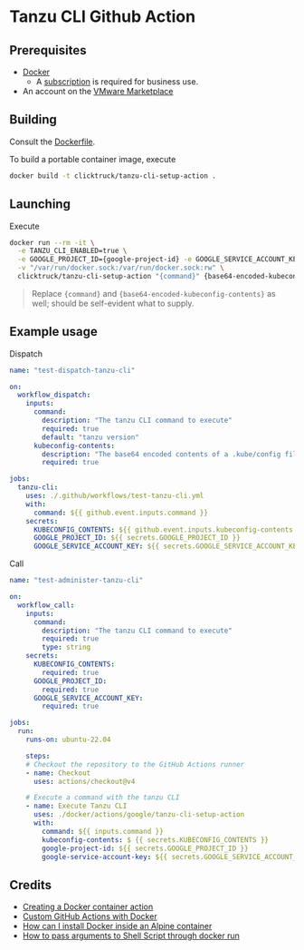 # Tanzu CLI Github Action

## Prerequisites

* [Docker](https://docs.docker.com/desktop/)
  * A [subscription](https://www.docker.com/blog/updating-product-subscriptions/) is required for business use.
* An account on the [VMware Marketplace](https://marketplace.cloud.vmware.com/)


## Building

Consult the [Dockerfile](Dockerfile).

To build a portable container image, execute

```bash
docker build -t clicktruck/tanzu-cli-setup-action .
```


## Launching

Execute

```bash
docker run --rm -it \
  -e TANZU_CLI_ENABLED=true \
  -e GOOGLE_PROJECT_ID={google-project-id} -e GOOGLE_SERVICE_ACCOUNT_KEY={google-service-account-key} \
  -v "/var/run/docker.sock:/var/run/docker.sock:rw" \
  clicktruck/tanzu-cli-setup-action "{command}" {base64-encoded-kubeconfig-contents}
```
> Replace `{command}` and `{base64-encoded-kubeconfig-contents}` as well; should be self-evident what to supply.


## Example usage

Dispatch

```yaml
name: "test-dispatch-tanzu-cli"

on:
  workflow_dispatch:
    inputs:
      command:
        description: "The tanzu CLI command to execute"
        required: true
        default: "tanzu version"
      kubeconfig-contents:
        description: "The base64 encoded contents of a .kube/config file that already has the current Kubernetes cluster context set"
        required: true

jobs:
  tanzu-cli:
    uses: ./.github/workflows/test-tanzu-cli.yml
    with:
      command: ${{ github.event.inputs.command }}
    secrets:
      KUBECONFIG_CONTENTS: ${{ github.event.inputs.kubeconfig-contents }}
      GOOGLE_PROJECT_ID: ${{ secrets.GOOGLE_PROJECT_ID }}
      GOOGLE_SERVICE_ACCOUNT_KEY: ${{ secrets.GOOGLE_SERVICE_ACCOUNT_KEY }}
```

Call

```yaml
name: "test-administer-tanzu-cli"

on:
  workflow_call:
    inputs:
      command:
        description: "The tanzu CLI command to execute"
        required: true
        type: string
    secrets:
      KUBECONFIG_CONTENTS:
        required: true
      GOOGLE_PROJECT_ID:
        required: true
      GOOGLE_SERVICE_ACCOUNT_KEY:
        required: true

jobs:
  run:
    runs-on: ubuntu-22.04

    steps:
    # Checkout the repository to the GitHub Actions runner
    - name: Checkout
      uses: actions/checkout@v4

    # Execute a command with the tanzu CLI
    - name: Execute Tanzu CLI
      uses: ./docker/actions/google/tanzu-cli-setup-action
      with:
        command: ${{ inputs.command }}
        kubeconfig-contents: $ {{ secrets.KUBECONFIG_CONTENTS }}
        google-project-id: ${{ secrets.GOOGLE_PROJECT_ID }}
        google-service-account-key: ${{ secrets.GOOGLE_SERVICE_ACCOUNT_KEY }}
```

## Credits

* [Creating a Docker container action](https://docs.github.com/en/actions/creating-actions/creating-a-docker-container-action)
* [Custom GitHub Actions with Docker](https://dev.to/sethetter/custom-github-actions-with-docker-3ik3)
* [How can I install Docker inside an Alpine container](https://stackoverflow.com/questions/54099218/how-can-i-install-docker-inside-an-alpine-container)
* [How to pass arguments to Shell Script through docker run](https://stackoverflow.com/questions/32727594/how-to-pass-arguments-to-shell-script-through-docker-run)